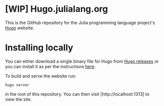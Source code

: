 # [WIP] Hugo.julialang.org

This is the GitHub repository for the Julia programming language project's
[Hugo](http://gohugo.io/) website.

# Installing locally

You can either download a single binary file for Hugo from
[Hugo releases](https://github.com/gohugoio/hugo/releases) or you can install
it as per the instructions [here](https://gohugo.io/getting-started/installing/).

To build and serve the website run:

    hugo server

in the root of this repository. You can then visit [http://localhost:1313]
to view the site.
